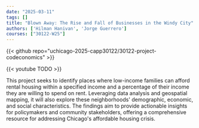```yaml
---
date: "2025-03-11"
tags: []
title: "Blown Away: The Rise and Fall of Businesses in the Windy City"
authors: ['Hilman Hanivan', 'Jorge Guerrero']
courses: ["30122-W25"]
---
```


{{< github repo="uchicago-2025-capp30122/30122-project-codeconomics" >}}

{{< youtube TODO >}}

This project seeks to identify places where low-income families can afford rental housing within a specified income and a percentage of their income they are willing to spend on rent. Leveraging data analysis and geospatial mapping, it will also explore these neighborhoods' demographic, economic, and social characteristics. The findings aim to provide actionable insights for policymakers and community stakeholders, offering a comprehensive resource for addressing Chicago's affordable housing crisis.
